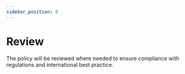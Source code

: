 ```yaml
---
sidebar_position: 8
---
```


# Review

The policy will be reviewed where needed to ensure compliance with regulations and international best practice.